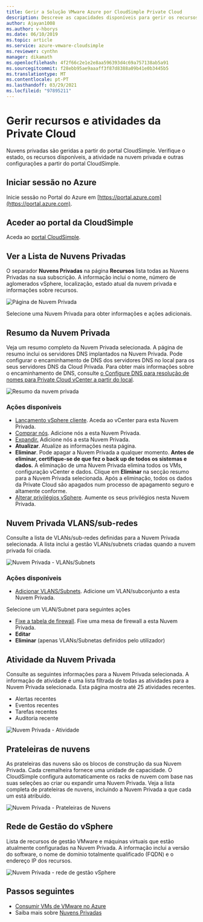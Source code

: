 ```yaml
---
title: Gerir a Solução VMware Azure por CloudSimple Private Cloud
description: Descreve as capacidades disponíveis para gerir os recursos e atividade da CloudSimple Private Cloud
author: Ajayan1008
ms.author: v-hborys
ms.date: 06/10/2019
ms.topic: article
ms.service: azure-vmware-cloudsimple
ms.reviewer: cynthn
manager: dikamath
ms.openlocfilehash: 4f2f66c2e1e2e8aa596393d4c69a757138ab5a91
ms.sourcegitcommit: f28ebb95ae9aaaff3f87d8388a09b41e0b3445b5
ms.translationtype: MT
ms.contentlocale: pt-PT
ms.lasthandoff: 03/29/2021
ms.locfileid: "97895211"
---
```

# <a name="manage-private-cloud-resources-and-activity"></a>Gerir recursos e atividades da Private Cloud

Nuvens privadas são geridas a partir do portal CloudSimple.  Verifique o estado, os recursos disponíveis, a atividade na nuvem privada e outras configurações a partir do portal CloudSimple.

## <a name="sign-in-to-azure"></a>Iniciar sessão no Azure

Inicie sessão no Portal do Azure em [https://portal.azure.com](https://portal.azure.com).

## <a name="access-the-cloudsimple-portal"></a>Aceder ao portal da CloudSimple

Aceda ao [portal CloudSimple](access-cloudsimple-portal.md).

## <a name="view-the-list-of-private-clouds"></a>Ver a Lista de Nuvens Privadas

O separador **Nuvens Privadas** na página **Recursos** lista todas as Nuvens Privadas na sua subscrição. A informação inclui o nome, número de aglomerados vSphere, localização, estado atual da nuvem privada e informações sobre recursos.

![Página de Nuvem Privada](media/manage-private-cloud.png)

Selecione uma Nuvem Privada para obter informações e ações adicionais.

## <a name="private-cloud-summary"></a>Resumo da Nuvem Privada

Veja um resumo completo da Nuvem Privada selecionada.  A página de resumo inclui os servidores DNS implantados na Nuvem Privada.  Pode configurar o encaminhamento de DNS dos servidores DNS no local para os seus servidores DNS da Cloud Privada.  Para obter mais informações sobre o encaminhamento de DNS, consulte [o Configure DNS para resolução de nomes para Private Cloud vCenter a partir do local](./on-premises-dns-setup.md).

![Resumo da nuvem privada](media/private-cloud-summary.png)

### <a name="available-actions"></a>Ações disponíveis

* [Lançamento vSphere cliente](./vcenter-access.md). Aceda ao vCenter para esta Nuvem Privada.
* [Comprar nós](create-nodes.md). Adicione nós a esta Nuvem Privada.
* [Expandir.](expand-private-cloud.md) Adicione nós a esta Nuvem Privada.
* **Atualizar**. Atualize as informações nesta página.
* **Eliminar**. Pode apagar a Nuvem Privada a qualquer momento. **Antes de eliminar, certifique-se de que fez o back up de todos os sistemas e dados.** A eliminação de uma Nuvem Privada elimina todos os VMs, configuração vCenter e dados. Clique em **Eliminar** na secção resumo para a Nuvem Privada selecionada. Após a eliminação, todos os dados da Private Cloud são apagados num processo de apagamento seguro e altamente conforme.
* [Alterar privilégios vSphere](escalate-private-cloud-privileges.md).  Aumente os seus privilégios nesta Nuvem Privada.

## <a name="private-cloud-vlanssubnets"></a>Nuvem Privada VLANS/sub-redes

Consulte a lista de VLANs/sub-redes definidas para a Nuvem Privada selecionada.  A lista inclui a gestão VLANs/subnets criadas quando a nuvem privada foi criada.

![Nuvem Privada - VLANs/Subnets](media/private-cloud-vlans-subnets.png) 

### <a name="available-actions"></a>Ações disponíveis

* [Adicionar VLANS/Subnets](./create-vlan-subnet.md). Adicione um VLAN/subconjunto a esta Nuvem Privada.

Selecione um VLAN/Subnet para seguintes ações
* [Fixe a tabela de firewall](./firewall.md). Fixe uma mesa de firewall a esta Nuvem Privada.
* **Editar**
* **Eliminar** (apenas VLANs/Subnetas definidos pelo utilizador)

## <a name="private-cloud-activity"></a>Atividade da Nuvem Privada

Consulte as seguintes informações para a Nuvem Privada selecionada.  A informação de atividade é uma lista filtrada de todas as atividades para a Nuvem Privada selecionada.  Esta página mostra até 25 atividades recentes.

* Alertas recentes
* Eventos recentes
* Tarefas recentes
* Auditoria recente

![Nuvem Privada - Atividade](media/private-cloud-activity.png)

## <a name="cloud-racks"></a>Prateleiras de nuvens

As prateleiras das nuvens são os blocos de construção da sua Nuvem Privada. Cada cremalheira fornece uma unidade de capacidade. O CloudSimple configura automaticamente os racks de nuvem com base nas suas seleções ao criar ou expandir uma Nuvem Privada.  Veja a lista completa de prateleiras de nuvens, incluindo a Nuvem Privada a que cada um está atribuído.

![Nuvem Privada - Prateleiras de Nuvens](media/private-cloud-cloudracks.png)

## <a name="vsphere-management-network"></a>Rede de Gestão do vSphere

Lista de recursos de gestão VMware e máquinas virtuais que estão atualmente configuradas na Nuvem Privada. A informação inclui a versão do software, o nome de domínio totalmente qualificado (FQDN) e o endereço IP dos recursos.

![Nuvem Privada - rede de gestão vSphere](media/private-cloud-vsphere-management-network.png)

## <a name="next-steps"></a>Passos seguintes

* [Consumir VMs de VMware no Azure](quickstart-create-vmware-virtual-machine.md)
* Saiba mais sobre [Nuvens Privadas](cloudsimple-private-cloud.md)
